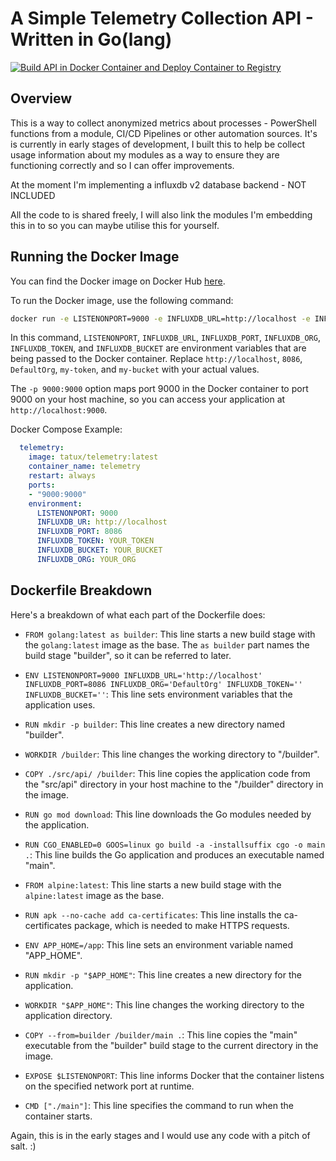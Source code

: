 # A Simple Telemetry Collection API - Written in Go(lang)

[![Build API in Docker Container and Deploy Container to Registry](https://github.com/ntatschner/Tatux.Telemetry/actions/workflows/api_build_and_deploy.yml/badge.svg)](https://github.com/ntatschner/Tatux.Telemetry/actions/workflows/api_build_and_deploy.yml)

## Overview
This is a way to collect anonymized metrics about processes - PowerShell functions from a module, CI/CD Pipelines or other automation sources. 
It's is currently in early stages of development, I built this to help be collect usage information about my modules as a way to ensure they are functioning correctly and so I can offer improvements.

At the moment I'm implementing a influxdb v2 database backend - NOT INCLUDED

All the code to is shared freely, I will also link the modules I'm embedding this in to so you can maybe utilise this for yourself. 

## Running the Docker Image

You can find the Docker image on Docker Hub [here](https://hub.docker.com/r/tatux/telemetry).

To run the Docker image, use the following command:

```bash
docker run -e LISTENONPORT=9000 -e INFLUXDB_URL=http://localhost -e INFLUXDB_PORT=8086 -e INFLUXDB_ORG=DefaultOrg -e INFLUXDB_TOKEN=my-token -e INFLUXDB_BUCKET=my-bucket -p 9000:9000 tatux/telemetry:latest
```

In this command, `LISTENONPORT`, `INFLUXDB_URL`, `INFLUXDB_PORT`, `INFLUXDB_ORG`, `INFLUXDB_TOKEN`, and `INFLUXDB_BUCKET` are environment variables that are being passed to the Docker container. Replace `http://localhost`, `8086`, `DefaultOrg`, `my-token`, and `my-bucket` with your actual values.

The `-p 9000:9000` option maps port 9000 in the Docker container to port 9000 on your host machine, so you can access your application at `http://localhost:9000`.

Docker Compose Example:
```yaml
  telemetry:
    image: tatux/telemetry:latest
    container_name: telemetry
    restart: always
    ports:
    - "9000:9000"
    environment:
      LISTENONPORT: 9000
      INFLUXDB_UR: http://localhost
      INFLUXDB_PORT: 8086
      INFLUXDB_TOKEN: YOUR_TOKEN
      INFLUXDB_BUCKET: YOUR_BUCKET
      INFLUXDB_ORG: YOUR_ORG
```
## Dockerfile Breakdown

Here's a breakdown of what each part of the Dockerfile does:

- `FROM golang:latest as builder`: This line starts a new build stage with the `golang:latest` image as the base. The `as builder` part names the build stage "builder", so it can be referred to later.

- `ENV LISTENONPORT=9000 INFLUXDB_URL='http://localhost' INFLUXDB_PORT=8086 INFLUXDB_ORG='DefaultOrg' INFLUXDB_TOKEN='' INFLUXDB_BUCKET=''`: This line sets environment variables that the application uses.

- `RUN mkdir -p builder`: This line creates a new directory named "builder".

- `WORKDIR /builder`: This line changes the working directory to "/builder".

- `COPY ./src/api/ /builder`: This line copies the application code from the "src/api" directory in your host machine to the "/builder" directory in the image.

- `RUN go mod download`: This line downloads the Go modules needed by the application.

- `RUN CGO_ENABLED=0 GOOS=linux go build -a -installsuffix cgo -o main .`: This line builds the Go application and produces an executable named "main".

- `FROM alpine:latest`: This line starts a new build stage with the `alpine:latest` image as the base.

- `RUN apk --no-cache add ca-certificates`: This line installs the ca-certificates package, which is needed to make HTTPS requests.

- `ENV APP_HOME=/app`: This line sets an environment variable named "APP_HOME".

- `RUN mkdir -p "$APP_HOME"`: This line creates a new directory for the application.

- `WORKDIR "$APP_HOME"`: This line changes the working directory to the application directory.

- `COPY --from=builder /builder/main .`: This line copies the "main" executable from the "builder" build stage to the current directory in the image.

- `EXPOSE $LISTENONPORT`: This line informs Docker that the container listens on the specified network port at runtime.

- `CMD ["./main"]`: This line specifies the command to run when the container starts.

Again, this is in the early stages and I would use any code with a pitch of salt. :)
